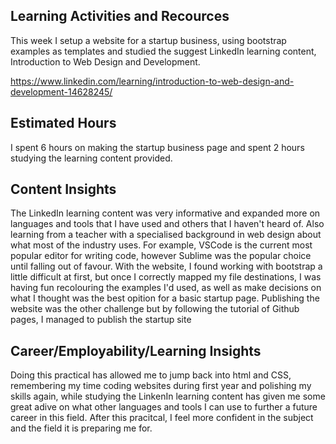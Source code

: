 <h2>Learning Activities and Recources</h2>

This week I setup a website for a startup business, using bootstrap examples as templates and studied the suggest LinkedIn learning content, Introduction to Web Design and Development.

https://www.linkedin.com/learning/introduction-to-web-design-and-development-14628245/

<h2>Estimated Hours</h2>

I spent 6 hours on making the startup business page and spent 2 hours studying the learning content provided.

<h2>Content Insights</h2>

The LinkedIn learning content was very informative and expanded more on languages and tools that I have used and others that I haven't heard of. Also learning from a teacher with a specialised background in web design about what most of the industry uses. For example, VSCode is the current most popular editor for writing code, however Sublime was the popular choice until falling out of favour. With the website, I found working with bootstrap a little difficult at first, but once I correctly mapped my file destinations, I was having fun recolouring the examples I'd used, as well as make decisions on what I thought was the best opition for a basic startup page. Publishing the website was the other challenge but by following the tutorial of Github pages, I managed to publish the startup site

<h2>Career/Employability/Learning Insights</h2>

Doing this practical has allowed me to jump back into html and CSS, remembering my time coding websites during first year and polishing my skills again, while studying the LinkenIn learning content has given me some great adive on what other languages and tools I can use to further a future career in this field. After this pracitcal, I feel more confident in the subject and the field it is preparing me for.

